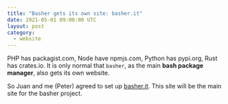 ```yaml
---
title: "Basher gets its own site: basher.it"
date: 2021-05-01 09:00:00 UTC
layout: post
category:
  - website
---
```

PHP has packagist.com, Node have npmjs.com, Python has pypi.org, Rust has crates.io. It is only normal that `basher`, as the main **bash package manager**, also gets its own website.

So Juan and me (Peter) agreed to set up [basher.it](https://www.basher.it). This site will be the main site for the basher project.